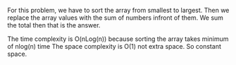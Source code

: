 For this problem, we have to sort the array from smallest to largest. Then we replace the array values with the sum of numbers infront of them. 
We sum the total then that is the answer.

The time complexity is O(nLog(n)) because sorting the array takes minimum of nlog(n) time
The space complexity is O(1) not extra space. So constant space.